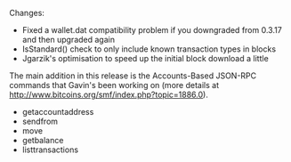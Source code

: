 Changes:
* Fixed a wallet.dat compatibility problem if you downgraded from 0.3.17 and then upgraded again
* IsStandard() check to only include known transaction types in blocks
* Jgarzik's optimisation to speed up the initial block download a little

The main addition in this release is the Accounts-Based JSON-RPC commands that Gavin's been working on (more details at http://www.bitcoins.org/smf/index.php?topic=1886.0).  
* getaccountaddress
* sendfrom
* move
* getbalance
* listtransactions
